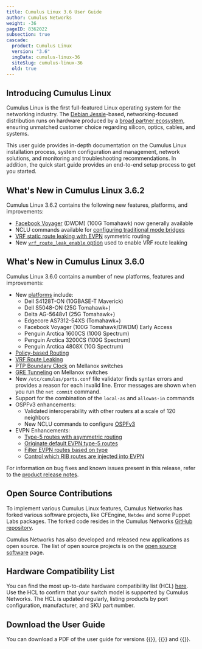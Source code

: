 ```yaml
---
title: Cumulus Linux 3.6 User Guide
author: Cumulus Networks
weight: -36
pageID: 8362022
subsection: true
cascade:
  product: Cumulus Linux
  version: "3.6"
  imgData: cumulus-linux-36
  siteSlug: cumulus-linux-36
  old: true
---
```


## Introducing Cumulus Linux

Cumulus Linux is the first full-featured Linux operating system for the
networking industry. The 
[Debian Jessie](https://www.debian.org/releases/jessie/)-based,
networking-focused distribution runs on hardware produced by a 
[broad partner ecosystem](http://cumulusnetworks.com/hcl/), ensuring 
unmatched customer choice regarding silicon, optics, cables, and systems.

This user guide provides in-depth documentation on the Cumulus Linux
installation process, system configuration and management, network
solutions, and monitoring and troubleshooting recommendations. In
addition, the quick start guide provides an end-to-end setup process to
get you started.

## What's New in Cumulus Linux 3.6.2

Cumulus Linux 3.6.2 contains the following new features, platforms, and
improvements:

  - [Facebook Voyager](https://cumulusnetworks.com/hcl) (DWDM) (100G
    Tomahawk) now generally available
  - NCLU commands available for 
    [configuring traditional mode bridges](/cumulus-linux-36/Layer-2/Ethernet-Bridging-VLANs/Traditional-Bridge-Mode)
  - [VRF static route leaking with EVPN](/cumulus-linux-36/Layer-3/Virtual-Routing-and-Forwarding-VRF/#configuring-static-route-leaking-with-evpn)
    symmetric routing
  - New [`vrf_route_leak_enable` option](/cumulus-linux-36/Layer-3/Virtual-Routing-and-Forwarding-VRF/#enabling-vrf-route-leaking)
    used to enable VRF route leaking

## What's New in Cumulus Linux 3.6.0

Cumulus Linux 3.6.0 contains a number of new platforms, features and
improvements:

  - New [platforms](https://cumulusnetworks.com/hcl) include:
      - Dell S4128T-ON (10GBASE-T Maverick)
      - Dell S5048-ON (25G Tomahawk+)
      - Delta AG-5648v1 (25G Tomahawk+)
      - Edgecore AS7312-54XS (Tomahawk+)
      - Facebook Voyager (100G Tomahawk/DWDM) Early Access
      - Penguin Arctica 1600CS (100G Spectrum)
      - Penguin Arctica 3200CS (100G Spectrum)
      - Penguin Arctica 4808X (10G Spectrum)
  - [Policy-based Routing](/cumulus-linux-36/Layer-3/Policy-based-Routing)
  - [VRF Route Leaking](/cumulus-linux-36/Layer-3/Virtual-Routing-and-Forwarding-VRF/#vrf-route-leaking)
  - [PTP Boundary Clock](/cumulus-linux-36/System-Configuration/Setting-Date-and-Time/#precision-time-protocol-ptp-boundary-clock)
    on Mellanox switches
  - [GRE Tunneling](/cumulus-linux-36/Layer-3/GRE-Tunneling) on
    Mellanox switches
  - New `/etc/cumulus/ports.conf` file validator finds syntax errors and
    provides a reason for each invalid line. Error messages are shown
    when you run the `net commit` command.
  - Support for the combination of the `local-as` and `allowas-in`
    commands
  - OSPFv3 enhancements:
      - Validated interoperability with other routers at a scale of 120
        neighbors
      - New NCLU commands to configure
        [OSPFv3](/cumulus-linux-36/Layer-3/Open-Shortest-Path-First-v3-OSPFv3-Protocol/#configuring-the-ospfv3-area)
  - EVPN Enhancements:
      - [Type-5 routes with asymmetric routing](/cumulus-linux-36/Network-Virtualization/Ethernet-Virtual-Private-Network-EVPN/#evpn-type-5-routing-with-asymmetric-routing)
      - [Originate default EVPN type-5 routes](/cumulus-linux-36/Network-Virtualization/Ethernet-Virtual-Private-Network-EVPN/#originating-default-evpn-type-5-routes)
      - [Filter EVPN routes based on type](/cumulus-linux-36/Network-Virtualization/Ethernet-Virtual-Private-Network-EVPN/#filtering-evpn-routes-based-on-type)
      - [Control which RIB routes are injected into EVPN](/cumulus-linux-36/Network-Virtualization/Ethernet-Virtual-Private-Network-EVPN/#controlling-which-rib-routes-are-injected-into-evpn)

For information on bug fixes and known issues present in this release,
refer to the
[product release notes](https://support.cumulusnetworks.com/hc/en-us/articles/360003039873-Cumulus-Linux-3-6-Release-Notes).

## Open Source Contributions

To implement various Cumulus Linux features, Cumulus Networks has forked
various software projects, like CFEngine, `Netdev` and some Puppet Labs
packages. The forked code resides in the Cumulus Networks
[GitHub repository](https://github.com/CumulusNetworks).

Cumulus Networks has also developed and released new applications as
open source. The list of open source projects is on the [open source
software](http://oss.cumulusnetworks.com/) page.

## Hardware Compatibility List

You can find the most up-to-date hardware compatibility list (HCL)
[here](https://cumulusnetworks.com/hcl/). Use the HCL to confirm that
your switch model is supported by Cumulus Networks. The HCL is updated
regularly, listing products by port configuration, manufacturer, and SKU
part number.

## Download the User Guide

You can download a PDF of the user guide for versions {{<exlink url="https://drive.google.com/file/d/1chNu0VUt97IYjam4ZJ9R-MMzNtvjTj7J/view?usp=sharing" text="3.6.0">}}, {{<exlink url="https://drive.google.com/file/d/1pt3c1lq6phTP-jTvyb47LQSW8oSyNuk4/view?usp=sharing" text="3.6.1">}} and {{<exlink url="https://drive.google.com/file/d/1SXI0d1MKkP14O2Jk5INkJLmkPBi13Toe/view?usp=sharing" text="3.6.2">}}.
